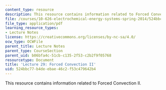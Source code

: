 ```yaml
---
content_type: resource
description: This resource contains information related to Forced Convection II.
file: /courses/10-626-electrochemical-energy-systems-spring-2014/524bbc77b4deebae46c2f53c479642b4_MIT10_626S14_Lec29_Forced.pdf
file_type: application/pdf
learning_resource_types:
- Lecture Notes
license: https://creativecommons.org/licenses/by-nc-sa/4.0/
ocw_type: OCWFile
parent_title: Lecture Notes
parent_type: CourseSection
parent_uid: b06bfa4c-51cb-c135-2f53-c2b2f9f05768
resourcetype: Document
title: 'Lecture 29: Forced Convection II'
uid: 524bbc77-b4de-ebae-46c2-f53c479642b4
---
```

This resource contains information related to Forced Convection II.